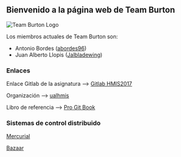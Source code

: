 ﻿## Bienvenido a la página web de Team Burton

![Team Burton Logo](http://i.imgur.com/fjCf9U1.jpg)

Los miembros actuales de Team Burton son:
* Antonio Bordes ([abordes96](https://abordes96.github.io/hmis-repo01/)) 
* Juan Alberto Llopis ([Jalbladewing](https://jalbladewing.github.io/hmis-repo01/))

### Enlaces

Enlace Gitlab de la asignatura --> [Gitlab HMIS2017](http://gitlabdoc.ual.es/root/hmis2017)

Organización --> [ualhmis](https://github.com/ualhmis)

Libro de referencia --> [Pro Git Book](https://git-scm.com/book/es/v1)

### Sistemas de control distribuido

[Mercurial](https://www.mercurial-scm.org/)

[Bazaar](http://bazaar.canonical.com/en/)
